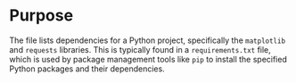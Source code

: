 # Purpose
The file lists dependencies for a Python project, specifically the `matplotlib` and `requests` libraries. This is typically found in a `requirements.txt` file, which is used by package management tools like `pip` to install the specified Python packages and their dependencies.
